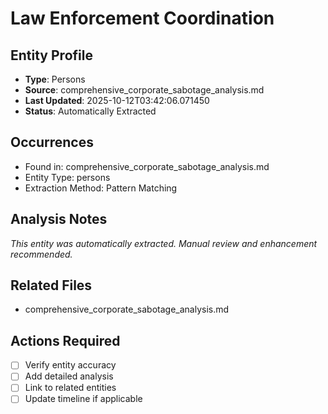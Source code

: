# Law Enforcement Coordination

## Entity Profile
- **Type**: Persons
- **Source**: comprehensive_corporate_sabotage_analysis.md
- **Last Updated**: 2025-10-12T03:42:06.071450
- **Status**: Automatically Extracted

## Occurrences
- Found in: comprehensive_corporate_sabotage_analysis.md
- Entity Type: persons
- Extraction Method: Pattern Matching

## Analysis Notes
*This entity was automatically extracted. Manual review and enhancement recommended.*

## Related Files
- comprehensive_corporate_sabotage_analysis.md

## Actions Required
- [ ] Verify entity accuracy
- [ ] Add detailed analysis
- [ ] Link to related entities
- [ ] Update timeline if applicable
